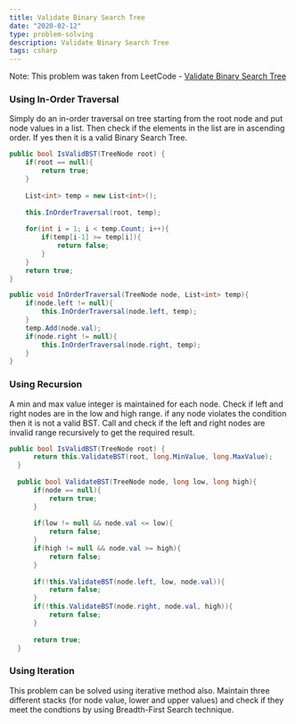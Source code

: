 ```yaml
---
title: Validate Binary Search Tree
date: "2020-02-12"
type: problem-solving
description: Validate Binary Search Tree
tags: csharp
---
```


Note: This problem was taken from LeetCode - [Validate Binary Search Tree](https://leetcode.com/problems/validate-binary-search-tree/)

### Using In-Order Traversal

Simply do an in-order traversal on tree starting from the root node and put node values in a list. Then check if the elements in the list are in ascending order. If yes then it is a valid Binary Search Tree.

```csharp
public bool IsValidBST(TreeNode root) {
    if(root == null){
        return true;
    }
    
    List<int> temp = new List<int>();
    
    this.InOrderTraversal(root, temp);
    
    for(int i = 1; i < temp.Count; i++){
        if(temp[i-1] >= temp[i]){
            return false;
        }
    }
    return true;
}

public void InOrderTraversal(TreeNode node, List<int> temp){
    if(node.left != null){
        this.InOrderTraversal(node.left, temp);
    }
    temp.Add(node.val);
    if(node.right != null){
        this.InOrderTraversal(node.right, temp);
    }
}
```

### Using Recursion

A min and max value integer is maintained for each node. Check if left and right nodes are in the low and high range. if any node violates the condition then it is not a valid BST. Call and check if the left and right nodes are invalid range recursively to get the required result.

```csharp
public bool IsValidBST(TreeNode root) {
      return this.ValidateBST(root, long.MinValue, long.MaxValue);
  }
  
  public bool ValidateBST(TreeNode node, long low, long high){
      if(node == null){
          return true;
      }
      
      if(low != null && node.val <= low){
          return false;
      }
      if(high != null && node.val >= high){
          return false;
      }
      
      if(!this.ValidateBST(node.left, low, node.val)){
          return false;
      }
      if(!this.ValidateBST(node.right, node.val, high)){
          return false;
      }
          
      return true;
  }
```

### Using Iteration

This problem can be solved using iterative method also. Maintain three different stacks (for node value, lower and upper values) and check if they meet the condtions by using Breadth-First Search technique.
